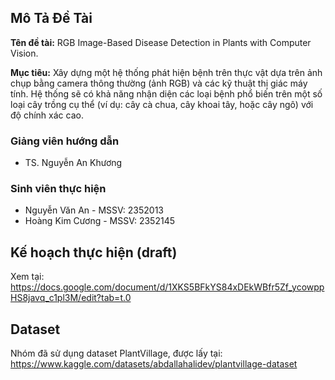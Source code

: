 ## Mô Tả Đề Tài
**Tên đề tài:** RGB Image-Based Disease Detection in Plants with Computer Vision.

**Mục tiêu:** Xây dựng một hệ thống phát hiện bệnh trên thực vật dựa trên ảnh chụp bằng camera thông thường (ảnh RGB) và các kỹ thuật thị giác máy tính. Hệ thống sẽ có khả năng nhận diện các loại bệnh phổ biến trên một số loại cây trồng cụ thể (ví dụ: cây cà chua, cây khoai tây, hoặc cây ngô) với độ chính xác cao.

### Giảng viên hướng dẫn
- TS. Nguyễn An Khương
  
### Sinh viên thực hiện
- Nguyễn Văn An - MSSV: 2352013
- Hoàng Kim Cương - MSSV: 2352145

## Kế hoạch thực hiện (draft)
Xem tại: https://docs.google.com/document/d/1XKS5BFkYS84xDEkWBfr5Zf_ycowppHS8javq_c1pl3M/edit?tab=t.0

## Dataset
Nhóm đã sử dụng dataset PlantVillage, được lấy tại: https://www.kaggle.com/datasets/abdallahalidev/plantvillage-dataset